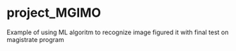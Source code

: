 # project_MGIMO
Example of using ML algoritm to recognize image figured it with final test on magistrate program
